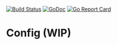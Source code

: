 [![Build Status](https://travis-ci.org/markelog/config.svg)](https://travis-ci.org/markelog/config) [![GoDoc](https://godoc.org/github.com/markelog/config?status.svg)](https://godoc.org/github.com/markelog/config) [![Go Report Card](https://goreportcard.com/badge/github.com/markelog/config)](https://goreportcard.com/report/github.com/markelog/config)

# Config (WIP)

